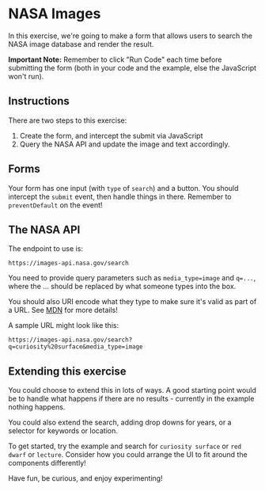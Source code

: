 # NASA Images

In this exercise, we're going to make a form that allows users to search the NASA image database and render the result.

**Important Note:** Remember to click "Run Code" each time before submitting the form (both in your code and the example, else the JavaScript won't run).

## Instructions

There are two steps to this exercise:

1. Create the form, and intercept the submit via JavaScript
2. Query the NASA API and update the image and text accordingly.

## Forms

Your form has one input (with `type` of `search`) and a button.
You should intercept the `submit` event, then handle things in there. Remember to `preventDefault` on the event!

## The NASA API

The endpoint to use is:

```
https://images-api.nasa.gov/search
```

You need to provide query parameters such as `media_type=image` and `q=...`, where the ... should be replaced by what someone types into the box.

You should also URI encode what they type to make sure it's valid as part of a URL. See [MDN](https://developer.mozilla.org/en-US/docs/Web/JavaScript/Reference/Global_Objects/encodeURIComponent) for more details!

A sample URL might look like this:

```
https://images-api.nasa.gov/search?q=curiosity%20surface&media_type=image
```

## Extending this exercise

You could choose to extend this in lots of ways. A good starting point would be to handle what happens if there are no results - currently in the example nothing happens.

You could also extend the search, adding drop downs for years, or a selector for keywords or location.

To get started, try the example and search for `curiosity surface` or `red dwarf` or `lecture`. Consider how you could arrange the UI to fit around the components differently!

Have fun, be curious, and enjoy experimenting!
